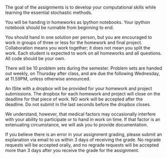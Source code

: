 The goal of the assignments is to develop your computational skills while learning the essential stochastic methods.

You will be handing in homeworks as Ipython notebooks. Your ipython notebook should be runnable from beginning to end.

You should hand in one solution per person, but you are encouraged to work in groups of three or less for the homework and final project. Collaboration means you work together; it does not mean you split the work. Each student is expected to work on all homeworks and all questions. All code should be your own.
 
There will be 10 problem sets during the semester.  Problem sets are handed out weekly, on Thursday after class, and are due the following Wednesday, at 11.59PM, unless otherwise announced.
 
An ISite with a dropbox will be provided for your homework and project submissions. The dropbox for each homework and project will close on the deadline for that piece of work. NO work will be accepted after the deadline. Do not submit in the last seconds before the dropbox closes.

We understand, however, that medical factors may occasionally interfere with your ability to participate or to hand in work on time. If that factor is an extenuating circumstance, we will ask you to provide documentation.

If you believe there is an error in your assignment grading, please submit an explanation via email to us  within 3 days of receiving the grade. No regrade requests will be accepted orally, and no regrade requests will be accepted more than 3 days after you receive the grade for the assignment.